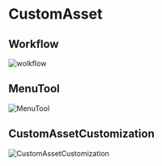 ﻿# CustomAsset

## Workflow

![wolkflow](Workflow.png)

## MenuTool
![MenuTool](MenuTool.png)

## CustomAssetCustomization
![CustomAssetCustomization](CustomAssetCustomization.png)


